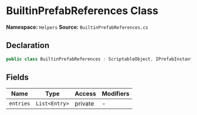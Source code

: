 # BuiltinPrefabReferences Class

**Namespace:** `Helpers`
**Source:** `BuiltinPrefabReferences.cs`

## Declaration

```csharp
public class BuiltinPrefabReferences : ScriptableObject, IPrefabInstantiator
```

## Fields

| Name | Type | Access | Modifiers |
|------|------|--------|-----------|
| `entries` | `List<Entry>` | private | - |

